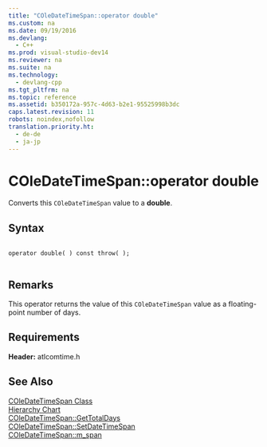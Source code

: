 ```yaml
---
title: "COleDateTimeSpan::operator double"
ms.custom: na
ms.date: 09/19/2016
ms.devlang: 
  - C++
ms.prod: visual-studio-dev14
ms.reviewer: na
ms.suite: na
ms.technology: 
  - devlang-cpp
ms.tgt_pltfrm: na
ms.topic: reference
ms.assetid: b350172a-957c-4d63-b2e1-95525998b3dc
caps.latest.revision: 11
robots: noindex,nofollow
translation.priority.ht: 
  - de-de
  - ja-jp
---
```

# COleDateTimeSpan::operator double
Converts this `COleDateTimeSpan` value to a **double**.  
  
## Syntax  
  
```  
  
operator double( ) const throw( );  
  
```  
  
## Remarks  
 This operator returns the value of this `COleDateTimeSpan` value as a floating-point number of days.  
  
## Requirements  
 **Header:** atlcomtime.h  
  
## See Also  
 [COleDateTimeSpan Class](../vs140/COleDateTimeSpan-Class.md)   
 [Hierarchy Chart](../vs140/Hierarchy-Chart.md)   
 [COleDateTimeSpan::GetTotalDays](../vs140/COleDateTimeSpan--GetTotalDays.md)   
 [COleDateTimeSpan::SetDateTimeSpan](../vs140/COleDateTimeSpan--SetDateTimeSpan.md)   
 [COleDateTimeSpan::m_span](../vs140/COleDateTimeSpan--m_span.md)